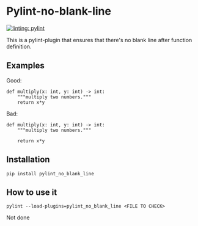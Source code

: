# Pylint-no-blank-line
[![linting: pylint](https://img.shields.io/badge/linting-pylint-yellowgreen)](https://github.com/pylint-dev/pylint)

This is a pylint-plugin that ensures that there's no blank line after function definition.

## Examples
Good:

```
def multiply(x: int, y: int) -> int:
    """multiply two numbers."""
    return x*y
```
Bad:
```
def multiply(x: int, y: int) -> int:
    """multiply two numbers."""

    return x*y
```
## Installation
```
pip install pylint_no_blank_line
```
## How to use it

```
pylint --load-plugins=pylint_no_blank_line <FILE TO CHECK>
```

Not done
